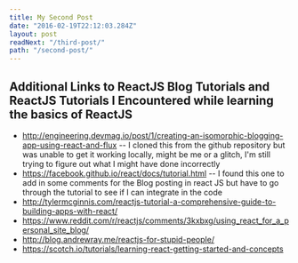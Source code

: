 ```yaml
---
title: My Second Post
date: "2016-02-19T22:12:03.284Z"
layout: post
readNext: "/third-post/"
path: "/second-post/"
---
```


## Additional Links to ReactJS Blog Tutorials and ReactJS Tutorials I Encountered while learning the basics of ReactJS

* http://engineering.devmag.io/post/1/creating-an-isomorphic-blogging-app-using-react-and-flux -- I cloned this from the github repository but was unable to get it working locally, might be me or a glitch, I'm still trying to figure out what I might have done incorrectly
* https://facebook.github.io/react/docs/tutorial.html -- I found this one to add in some comments for the Blog posting in react JS but have to go through the tutorial to see if I can integrate in the code
* http://tylermcginnis.com/reactjs-tutorial-a-comprehensive-guide-to-building-apps-with-react/
* https://www.reddit.com/r/reactjs/comments/3kxbxg/using_react_for_a_personal_site_blog/
* http://blog.andrewray.me/reactjs-for-stupid-people/
* https://scotch.io/tutorials/learning-react-getting-started-and-concepts
